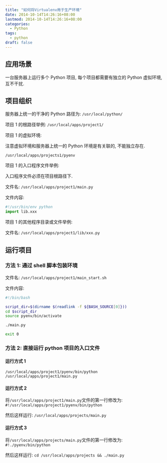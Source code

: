 ```yaml
---
title: "如何将Virtualenv用于生产环境"
date: 2014-10-14T14:26:16+08:00
lastmod: 2014-10-14T14:26:16+08:00
categories:
  - Python
tags:
  - python
draft: false
---
```


## 应用场景

一台服务器上运行多个 Python 项目, 每个项目都需要有独立的 Python 虚拟环境, 互不干扰.

## 项目组织

服务器上统一的干净的 Python 路径为:
`/usr/local/python/`

项目 1 的根路径举例:
`/usr/local/apps/project1/`

项目 1 的虚拟环境:

注意虚拟环境和服务器上统一的 Python 环境是有关联的, 不能独立存在.

`/usr/local/apps/projects1/pyenv`

项目 1 的入口程序文件举例:

入口程序文件必须在项目根路径下.

文件名: `/usr/local/apps/project1/main.py`

文件内容:

```python
#!/usr/bin/env python
import lib.xxx
```

项目 1 的其他程序目录或文件举例:

文件名:
`/usr/local/apps/project1/lib/xxx.py`

## 运行项目

### 方法 1: 通过 shell 脚本包装环境

文件名: `/usr/local/apps/project1/main_start.sh`

文件内容:

```bash
#!/bin/bash

script_dir=$(dirname $(readlink -f ${BASH_SOURCE[0]}))
cd $script_dir
source pyenv/bin/activate

./main.py

exit 0
```

### 方法 2: 直接运行 python 项目的入口文件

#### 运行方式 1

`/usr/local/apps/project1/pyenv/bin/python /usr/local/apps/project1/main.py`

#### 运行方式 2

将`/usr/local/apps/project1/main.py`文件的第一行修改为:
`#!/usr/local/apps/project1/pyenv/bin/python`

然后这样运行: `/usr/local/apps/projects/main.py`

#### 运行方式 3

将`/usr/local/apps/projects/main.py`文件的第一行修改为:
`#!./pyenv/bin/python`

然后这样运行: `cd /usr/local/apps/projects && ./main.py`
